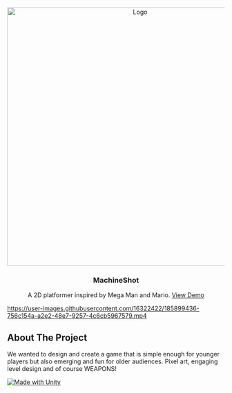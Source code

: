 <a name="readme-top"></a>

<!-- PROJECT LOGO -->
<br />
<div align="center">
  <a href="https://github.com/MachineShot/BlancMan">
    <img src="images/logo.png" alt="Logo" width="600">
  </a>

<h3 align="center">MachineShot</h3>

  <p align="center">
    A 2D platformer inspired by Mega Man and Mario.
    <a href="https://github.com/MachineShot/BlancMan">View Demo</a>
  </p>
</div>


https://user-images.githubusercontent.com/16322422/185899436-756c154a-a2e2-48e7-9257-4c6cb5967579.mp4


<!-- ABOUT THE PROJECT -->
## About The Project
<p>We wanted to design and create a game that is simple enough for younger players but also emerging and fun for older audiences. Pixel art, engaging level design and of course WEAPONS!</p>

[![Made with Unity](https://img.shields.io/badge/Made%20with-Unity-57b9d3.svg?style=for-the-badge&logo=unity)](https://unity3d.com)
